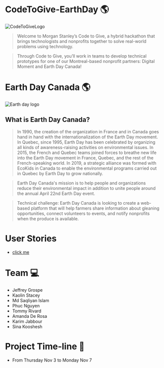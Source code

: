 # CodeToGive-EarthDay :earth_americas:
![CodeToGiveLogo][LOGO]
> Welcome to Morgan Stanley’s Code to Give, a hybrid hackathon that brings technologists and nonprofits together to solve real-world problems using technology.

> Through Code to Give, you’ll work in teams to develop technical prototypes for one of our Montreal-based nonprofit partners: Digital Moment and Earth Day Canada!


# Earth Day Canada :earth_americas:
![Earth day logo][LOGO2]
## What is Earth Day Canada?
> In 1990, the creation of the organization in France and in Canada goes hand in hand with the internationalization of the Earth Day movement. In Quebec, since 1995, Earth Day has been celebrated by organizing all kinds of awareness-raising activities on environmental issues. In 2015, the French and Quebec teams joined forces to breathe new life into the Earth Day movement in France, Quebec, and the rest of the French-speaking world. In 2019, a strategic alliance was formed with EcoKids in Canada to enable the environmental programs carried out in Quebec by Earth Day to grow nationally. 



> Earth Day Canada's mission is to help people and organizations reduce their environmental impact in addition to unite people around the annual April 22nd Earth Day event. 

> Technical challenge: Earth Day Canada is looking to create a web-based platform that will help farmers share information about gleaning opportunities, connect volunteers to events, and notify nonprofits when the produce is available.

# User Stories
- [click me](UserStories.md)
# Team :computer:
- Jeffrey Grospe
- Kaolin Stacey
- Md Saqliyan Islam
- Phuc Nguyen
- Tommy Rivard
- Amanda De Rosa
- Karim Jabbour
- Sina Kooshesh

# Project Time-line :calendar:
- From Thursday Nov 3 to Monday Nov 7

<!-- IMAGES  -->
[LOGO]:https://res.cloudinary.com/ideation/image/upload/w_1920,c_fit,q_auto:best,f_auto,dpr_auto/refg95vwzqcrvye9pdg4

[LOGO2]:https://res.cloudinary.com/ideation/image/upload/dpr_auto,q_100,w_225/puws3zw1qyvp5yenb1im.png


 
